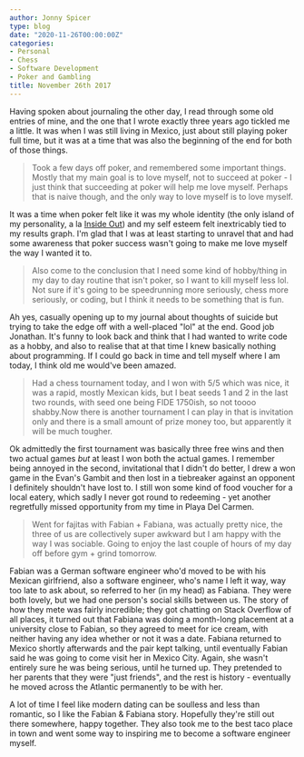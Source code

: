 ```yaml
---
author: Jonny Spicer
type: blog
date: "2020-11-26T00:00:00Z"
categories:
- Personal
- Chess
- Software Development
- Poker and Gambling
title: November 26th 2017
---
```

Having spoken about journaling the other day, I read through some old entries of mine, and the one that I wrote exactly three years ago tickled me a little. It was when I was still
living in Mexico, just about still playing poker full time, but it was at a time that was also the beginning of the end for both of those things.

> Took a few days off poker, and remembered some important things. Mostly that my main goal is to love myself, not to succeed at poker - I just think that succeeding at poker will
> help me love myself. Perhaps that is naive though, and the only way to love myself is to love myself.

It was a time when poker felt like it was my whole identity (the only island of my personality, a la [Inside Out](/blog/inside-out)) and my self
esteem felt inextricably tied to my results graph. I'm glad that I was at least starting to unravel that and had some awareness that poker success wasn't going to make me love myself
the way I wanted it to.

> Also come to the conclusion that I need some kind of hobby/thing in my day to day routine that isn't poker, so I want to kill myself less lol. Not sure if it's going to be
> speedrunning more seriously, chess more seriously, or coding, but I think it needs to be something that is fun.

Ah yes, casually opening up to my journal about thoughts of suicide but trying to take the edge off with a well-placed "lol" at the end. Good job Jonathan. It's funny to look back and
think that I had wanted to write code as a hobby, and also to realise that at that time I knew basically nothing about programming. If I could go back in time and tell myself where I
am today, I think old me would've been amazed.

> Had a chess tournament today, and I won with 5/5 which was nice, it was a rapid, mostly Mexican kids, but I beat seeds 1 and 2 in the last two rounds, with seed one being FIDE
> 1750ish, so not toooo shabby.Now there is another tournament I can play in that is invitation only and there is a small amount of prize money too, but apparently it will be much
> tougher.

Ok admittedly the first tournament was basically three free wins and then two actual games *but* at least I won both the actual games. I remember being annoyed in the second,
invitational that I didn't do better, I drew a won game in the Evan's Gambit and then lost in a tiebreaker against an opponent I definitely shouldn't have lost to. I still won some
kind of food voucher for a local eatery, which sadly I never got round to redeeming - yet another regretfully missed opportunity from my time in Playa Del Carmen.

> Went for fajitas with Fabian + Fabiana, was actually pretty nice, the three of us are collectively super awkward but I am happy with the way I was sociable. Going to enjoy the last
> couple of hours of my day off before gym + grind tomorrow.

Fabian was a German software engineer who'd moved to be with his Mexican girlfriend, also a software engineer, who's name I left it way, way too late to ask about, so referred to her
(in my head) as Fabiana. They were both lovely, but we had one person's social skills between us. The story of how they mete was fairly incredible; they got chatting on Stack Overflow
of all places, it turned out that Fabiana was doing a month-long placement at a university close to Fabian, so they agreed to meet for ice cream, with neither having any idea whether
or not it was a date. Fabiana returned to Mexico shortly afterwards and the pair kept talking, until eventually Fabian said he was going to come visit her in Mexico City. Again, she
wasn't entirely sure he was being serious, until he turned up. They pretended to her parents that they were "just friends", and the rest is history - eventually he moved across the
Atlantic permanently to be with her.

A lot of time I feel like modern dating can be soulless and less than romantic, so I like the Fabian & Fabiana story. Hopefully they're still out there somewhere, happy together. They
also took me to the best taco place in town and went some way to inspiring me to become a software engineer myself.
